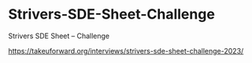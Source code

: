 # Strivers-SDE-Sheet-Challenge
Strivers SDE Sheet – Challenge

https://takeuforward.org/interviews/strivers-sde-sheet-challenge-2023/
